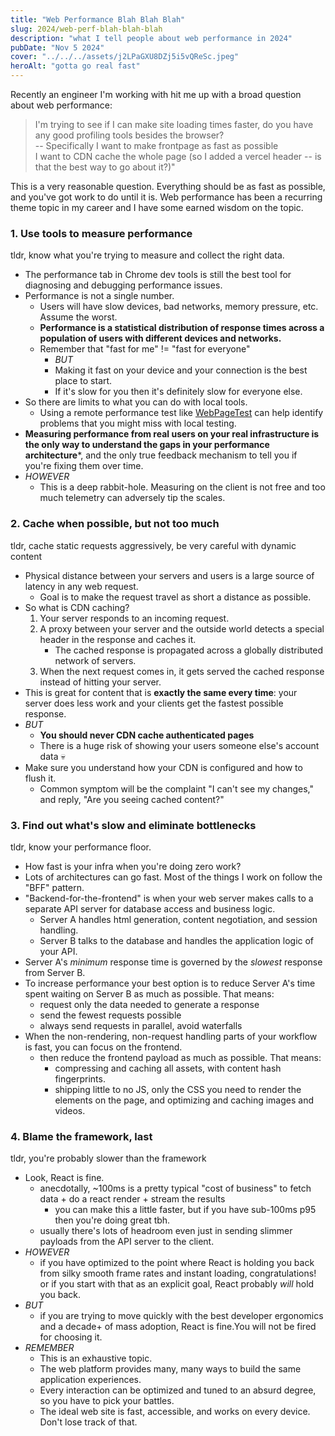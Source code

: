 ```yaml
---
title: "Web Performance Blah Blah Blah"
slug: 2024/web-perf-blah-blah-blah
description: "what I tell people about web performance in 2024"
pubDate: "Nov 5 2024"
cover: "../../../assets/j2LPaGXU8DZj5i5vQReSc.jpeg"
heroAlt: "gotta go real fast"
---
```


Recently an engineer I'm working with hit me up with a broad question about web performance:

> I'm trying to see if I can make site loading times faster, do you have any good profiling tools besides the browser? <br> -- Specifically I want to make frontpage as fast as possible <br> I want to CDN cache the whole page (so I added a vercel header -- is that the best way to go about it?)"

This is a very reasonable question. Everything should be as fast as possible, and you've got work to do until it is. Web performance has been a recurring theme topic in my career and I have some earned wisdom on the topic.

### 1. Use tools to measure performance

tldr, know what you're trying to measure and collect the right data.

- The performance tab in Chrome dev tools is still the best tool for diagnosing and debugging performance issues.
- Performance is not a single number.
	- Users will have slow devices, bad networks, memory pressure, etc. Assume the worst.
	- **Performance is a statistical distribution of response times across a population of users with different devices and networks.**
	- Remember that "fast for me" != "fast for everyone"
		- _BUT_
		- Making it fast on your device and your connection is the best place to start.
		- If it's slow for you then it's definitely slow for everyone else.
- So there are limits to what you can do with local tools.
	- Using a remote performance test like [WebPageTest](https://www.webpagetest.org/) can help identify problems that you might miss with local testing.
- **Measuring performance from real users on your real infrastructure is the only way to understand the gaps in your performance architecture***, and the only true feedback mechanism to tell you if you're fixing them over time.
- _HOWEVER_
	- This is a deep rabbit-hole. Measuring on the client is not free and too much telemetry can adversely tip the scales.

### 2. Cache when possible, but not too much

tldr, cache static requests aggressively, be very careful with dynamic content

- Physical distance between your servers and users is a large source of latency in any web request.
	- Goal is to make the request travel as short a distance as possible.
- So what is CDN caching?
	1. Your server responds to an incoming request.
	2. A proxy between your server and the outside world detects a special header in the response and caches it. 
		- The cached response is propagated across a globally distributed network of servers.
	3. When the next request comes in, it gets served the cached response instead of hitting your server. 
- This is great for content that is **exactly the same every time**: your server does less work and your clients get the fastest possible response.
- _BUT_
	- **You should never CDN cache authenticated pages**
	- There is a huge risk of showing your users someone else's account data 💀
- Make sure you understand how your CDN is configured and how to flush it.
	- Common symptom will be the complaint "I can't see my changes," and reply, "Are you seeing cached content?"

### 3. Find out what's slow and eliminate bottlenecks

tldr, know your performance floor.

- How fast is your infra when you're doing zero work?
- Lots of architectures can go fast. Most of the things I work on follow the "BFF" pattern.
- "Backend-for-the-frontend" is when your web server makes calls to a separate API server for database access and business logic.
	- Server A handles html generation, content negotiation, and session handling.
	- Server B talks to the database and handles the application logic of your API.
- Server A's _minimum_ response time is governed by the _slowest_ response from Server B.
- To increase performance your best option is to reduce Server A's time spent waiting on Server B as much as possible. That means:
	- request only the data needed to generate a response
	- send the fewest requests possible
	- always send requests in parallel, avoid waterfalls
- When the non-rendering, non-request handling parts of your workflow is fast, you can focus on the frontend.
	- then reduce the frontend payload as much as possible. That means:
		-	compressing and caching all assets, with content hash fingerprints.
		- shipping little to no JS, only the CSS you need to render the elements on the page, and optimizing and caching  images and videos.

### 4. Blame the framework, last

tldr, you're probably slower than the framework

- Look, React is fine.
	- anecdotally, ~100ms is a pretty typical "cost of business" to fetch data + do a react render + stream the results
		- you can make this a little faster, but if you have sub-100ms p95 then you're doing great tbh.
	- usually there's lots of headroom even just in sending slimmer payloads from the API server to the client.
- _HOWEVER_
	- if you have optimized to the point where React is holding you back from silky smooth frame rates and instant loading, congratulations! or if you start with that as an explicit goal, React probably _will_ hold you back.
- _BUT_
	- if you are trying to move quickly with the best developer ergonomics and a decade+ of mass adoption, React is fine.You will not be fired for choosing it.
- _REMEMBER_
	- This is an exhaustive topic.
	- The web platform provides many, many ways to build the same application experiences.
	- Every interaction can be optimized and tuned to an absurd degree, so you have to pick your battles.
	- The ideal web site is fast, accessible, and works on every device. Don't lose track of that.
